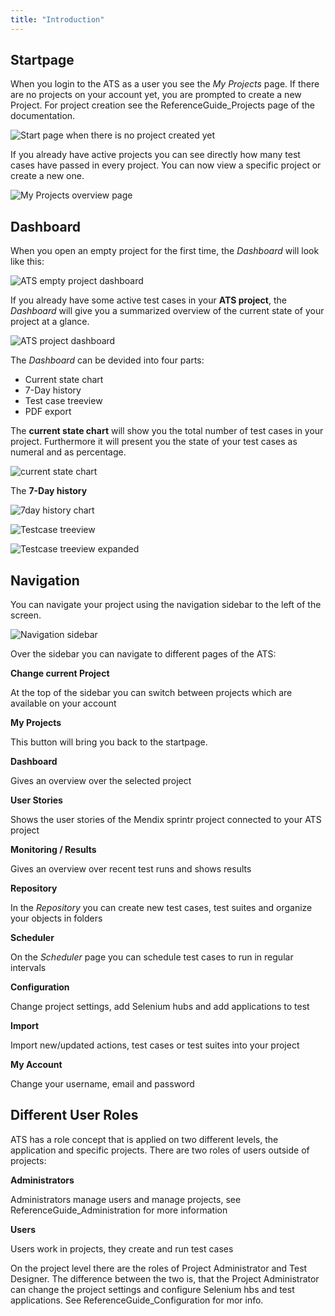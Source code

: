 ```yaml
---
title: "Introduction"
---
```

## Startpage

When you login to the ATS as a user you see the _My Projects_ page. If there are no projects on your account yet, you are prompted to create a new Project. For project creation see the ReferenceGuide_Projects page of the documentation.

![Start page when there is no project created yet](attachments/20644051/21168193.png)

If you already have active projects you can see directly how many test cases have passed in every project. You can now view a specific project or create a new one.

![My Projects overview page](attachments/20644051/21168194.png)

## Dashboard
When you open an empty project for the first time, the _Dashboard_ will look like this:

![ATS empty project dashboard](attachments/Introduction/dashboardEmpty.png)

If you already have some active test cases in your **ATS project**, the _Dashboard_ will give you a summarized overview of the current state of your project at a glance.

![ATS project dashboard](attachments/Introduction/dashboard.png)

The _Dashboard_ can be devided into four parts:
* Current state chart
* 7-Day history
* Test case treeview
* PDF export

The **current state chart** will show you the total number of test cases in your project. Furthermore it will present you the state of your test cases as numeral and as percentage.

![current state chart](attachments/Introduction/doughnutChart.png)

The **7-Day history**

![7day history chart](attachments/Introduction/7dayhistory.png)

![Testcase treeview](attachments/Introduction/treeview.png)

![Testcase treeview expanded](attachments/Introduction/treeviewExpanded.png)

## Navigation

You can navigate your project using the navigation sidebar to the left of the screen.

![Navigation sidebar](attachments/Introduction/navigation.png)

Over the sidebar you can navigate to different pages of the ATS:

**Change current Project**

At the top of the sidebar you can switch between projects which are available on your account

**My Projects**

This button will bring you back to the startpage.

**Dashboard**

Gives an overview over the selected project

**User Stories**

Shows the user stories of the Mendix sprintr project connected to your ATS project

**Monitoring / Results**

Gives an overview over recent test runs and shows results

**Repository**

In the _Repository_ you can create new test cases, test suites and organize your objects in folders

**Scheduler**

On the _Scheduler_ page you can schedule test cases to run in regular intervals

**Configuration**

Change project settings, add Selenium hubs and add applications to test

**Import**

Import new/updated actions, test cases or test suites into your project

**My Account**

Change your username, email and password

## Different User Roles

ATS has a role concept that is applied on two different levels, the application and specific projects. There are two roles of users outside of projects:

**Administrators**

Administrators manage users and manage projects, see ReferenceGuide_Administration for more information

**Users**

Users work in projects, they create and run test cases

On the project level there are the roles of Project Administrator and Test Designer. The difference between the two is, that the Project Administrator can change the project settings and configure Selenium hbs and test applications. See ReferenceGuide_Configuration for mor info.
